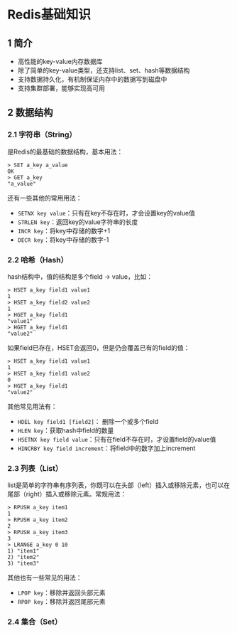 # Redis基础知识

## 1 简介

- 高性能的key-value内存数据库
- 除了简单的key-value类型，还支持list、set、hash等数据结构
- 支持数据持久化，有机制保证内存中的数据写到磁盘中
- 支持集群部署，能够实现高可用

## 2 数据结构

### 2.1 字符串（String）

是Redis的最基础的数据结构，基本用法：

```shell
> SET a_key a_value
OK
> GET a_key
"a_value"
```

还有一些其他的常用用法：

- `SETNX key value`：只有在key不存在时，才会设置key的value值
- `STRLEN key`：返回key的value字符串的长度
- `INCR key`：将key中存储的数字+1
- `DECR key`：将key中存储的数字-1

### 2.2 哈希（Hash）

hash结构中，值的结构是多个field -> value，比如：

```shell
> HSET a_key field1 value1
1
> HSET a_key field2 value2
1
> HGET a_key field1
"value1"
> HGET a_key field1
"value2"
```

如果field已存在，HSET会返回0，但是仍会覆盖已有的field的值：

```shell
> HSET a_key field1 value1
1
> HSET a_key field1 value2
0
> HGET a_key field1
"value2"
```

其他常见用法有：

- `HDEL key field1 [field2]`： 删除一个或多个field
- `HLEN key`：获取hash中field的数量
- `HSETNX key field value`：只有在field不存在时，才设置field的value值
- `HINCRBY key field increment`：将field中的数字加上increment

### 2.3 列表（List）

list是简单的字符串有序列表，你既可以在头部（left）插入或移除元素，也可以在尾部（right）插入或移除元素。常规用法：

```shell
> RPUSH a_key item1
1
> RPUSH a_key item2
2
> RPUSH a_key item3
3
> LRANGE a_key 0 10
1) "item1"
2) "item2"
3) "item3"
```

其他也有一些常见的用法：

- `LPOP key`：移除并返回头部元素
- `RPOP key`：移除并返回尾部元素

### 2.4 集合（Set）